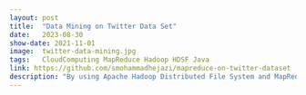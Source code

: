 ```yaml
---
layout: post
title:  "Data Mining on Twitter Data Set"
date:   2023-08-30
show-date: 2021-11-01
image:  twitter-data-mining.jpg
tags:   CloudComputing MapReduce Hadoop HDSF Java
link: https://github.com/smohammadhejazi/mapreduce-on-twitter-dataset
description: "By using Apache Hadoop Distributed File System and MapReduce method, a large Twitter data set was processed across clusters of computers to count the number of tweets that contain #Trump or #Biden and the percentages of these tweets in each country."
---
```


